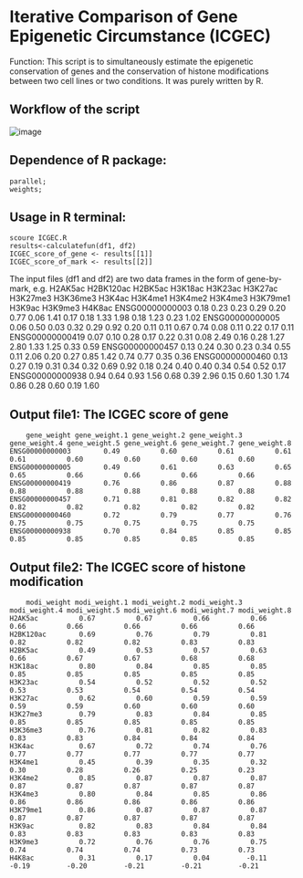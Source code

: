 # Iterative Comparison of Gene Epigenetic Circumstance (ICGEC)


Function: This script is to simultaneously estimate the epigenetic conservation of genes and the conservation of histone modifications between two cell lines or two conditions. It was purely written by R. 

## **Workflow of the script**
![image](https://github.com/FionaTJ/ICGEC/blob/master/workflow.tif)


## **Dependence of R package:**  
	
	parallel;
	weights;
		
## **Usage in R terminal:**
    scoure ICGEC.R
	results<-calculatefun(df1, df2)
	ICGEC_score_of_gene <- results[[1]]
	ICGEC_score_of_mark <- results[[2]]

The input files (df1 and df2) are two data frames in the form of gene-by-mark, e.g.
		H2AK5ac H2BK120ac H2BK5ac H3K18ac H3K23ac H3K27ac H3K27me3 H3K36me3 H3K4ac H3K4me1 H3K4me2 H3K4me3 H3K79me1 H3K9ac H3K9me3 H4K8ac
	ENSG00000000003    0.18      0.23    0.23    0.29    0.20    0.77     0.06     1.41   0.17    0.18    1.33    1.98     0.18   1.23    0.23   1.02
	ENSG00000000005    0.06      0.50    0.03    0.32    0.29    0.92     0.20     0.11   0.11    0.67    0.74    0.08     0.11   0.22    0.17   0.11
	ENSG00000000419    0.07      0.10    0.28    0.17    0.22    0.31     0.08     2.49   0.16    0.28    1.27    2.80     1.33   1.25    0.33   0.59
	ENSG00000000457    0.13      0.24    0.30    0.23    0.34    0.55     0.11     2.06   0.20    0.27    0.85    1.42     0.74   0.77    0.35   0.36
	ENSG00000000460    0.13      0.27    0.19    0.31    0.34    0.32     0.69     0.92   0.18    0.24    0.40    0.40     0.34   0.54    0.52   0.17
	ENSG00000000938    0.94      0.64    0.93    1.56    0.68    0.39     2.96     0.15   0.60    1.30    1.74    0.86     0.28   0.60    0.19   1.60



## **Output file1: The ICGEC score of gene**

		gene_weight gene_weight.1 gene_weight.2 gene_weight.3 gene_weight.4 gene_weight.5 gene_weight.6 gene_weight.7 gene_weight.8
	ENSG00000000003        0.49          0.60          0.61          0.61          0.61          0.60          0.60          0.60          0.60
	ENSG00000000005        0.49          0.61          0.63          0.65          0.65          0.66          0.66          0.66          0.66
	ENSG00000000419        0.76          0.86          0.87          0.88          0.88          0.88          0.88          0.88          0.88
	ENSG00000000457        0.71          0.81          0.82          0.82          0.82          0.82          0.82          0.82          0.82
	ENSG00000000460        0.72          0.79          0.77          0.76          0.75          0.75          0.75          0.75          0.75
	ENSG00000000938        0.70          0.84          0.85          0.85          0.85          0.85          0.85          0.85          0.85

## **Output file2: The ICGEC score of histone modification**

		modi_weight modi_weight.1 modi_weight.2 modi_weight.3 modi_weight.4 modi_weight.5 modi_weight.6 modi_weight.7 modi_weight.8
	H2AK5ac          0.67          0.67          0.66          0.66          0.66          0.66          0.66          0.66          0.66
	H2BK120ac        0.69          0.76          0.79          0.81          0.82          0.82          0.82          0.83          0.83
	H2BK5ac          0.49          0.53          0.57          0.63          0.66          0.67          0.67          0.68          0.68
	H3K18ac          0.80          0.84          0.85          0.85          0.85          0.85          0.85          0.85          0.85
	H3K23ac          0.54          0.52          0.52          0.52          0.53          0.53          0.54          0.54          0.54
	H3K27ac          0.62          0.60          0.59          0.59          0.59          0.59          0.60          0.60          0.60
	H3K27me3         0.79          0.83          0.84          0.85          0.85          0.85          0.85          0.85          0.85
	H3K36me3         0.76          0.81          0.82          0.83          0.83          0.83          0.84          0.84          0.84
	H3K4ac           0.67          0.72          0.74          0.76          0.77          0.77          0.77          0.77          0.77
	H3K4me1          0.45          0.39          0.35          0.32          0.30          0.28          0.26          0.25          0.23
	H3K4me2          0.85          0.87          0.87          0.87          0.87          0.87          0.87          0.87          0.87
	H3K4me3          0.80          0.84          0.85          0.86          0.86          0.86          0.86          0.86          0.86
	H3K79me1         0.86          0.87          0.87          0.87          0.87          0.87          0.87          0.87          0.87
	H3K9ac           0.82          0.83          0.84          0.84          0.83          0.83          0.83          0.83          0.83
	H3K9me3          0.72          0.76          0.76          0.75          0.74          0.74          0.74          0.73          0.73
	H4K8ac           0.31          0.17          0.04         -0.11         -0.19         -0.20         -0.21         -0.21         -0.21


